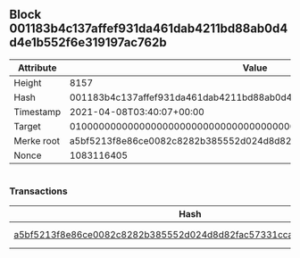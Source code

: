 ## Block 001183b4c137affef931da461dab4211bd88ab0d4d4e1b552f6e319197ac762b

Attribute | Value
--- | ---
Height | 8157
Hash | 001183b4c137affef931da461dab4211bd88ab0d4d4e1b552f6e319197ac762b
Timestamp | 2021-04-08T03:40:07+00:00
Target | 0100000000000000000000000000000000000000000000000000000000000000
Merke root | a5bf5213f8e86ce0082c8282b385552d024d8d82fac57331cca62382d0d3adb2
Nonce | 1083116405

```

```

### Transactions

Hash | Amount
--- | ---
[a5bf5213f8e86ce0082c8282b385552d024d8d82fac57331cca62382d0d3adb2](a5bf5213f8e86ce0082c8282b385552d024d8d82fac57331cca62382d0d3adb2.md) | 10.00000000 SKEPTI 
